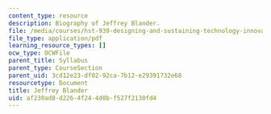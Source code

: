 ```yaml
---
content_type: resource
description: Biography of Jeffrey Blander.
file: /media/courses/hst-939-designing-and-sustaining-technology-innovation-for-global-health-practice-spring-2008/af230ad8d2264f244d0bf527f2130fd4_blander_bio.pdf
file_type: application/pdf
learning_resource_types: []
ocw_type: OCWFile
parent_title: Syllabus
parent_type: CourseSection
parent_uid: 3cd12e23-df02-92ca-7b12-e29391732e68
resourcetype: Document
title: Jeffrey Blander
uid: af230ad8-d226-4f24-4d0b-f527f2130fd4
---
```

